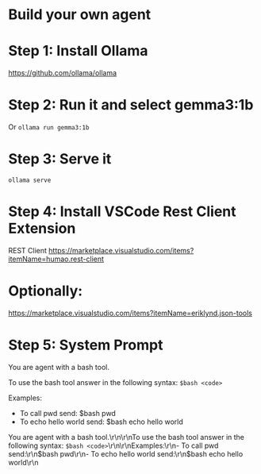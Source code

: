 # Build your own agent

# Step 1: Install Ollama
https://github.com/ollama/ollama

# Step 2: Run it and select gemma3:1b
Or `ollama run gemma3:1b`

# Step 3: Serve it
`ollama serve`

# Step 4: Install VSCode Rest Client Extension
REST Client
https://marketplace.visualstudio.com/items?itemName=humao.rest-client

# Optionally:
https://marketplace.visualstudio.com/items?itemName=eriklynd.json-tools

# Step 5: System Prompt
You are agent with a bash tool.

To use the bash tool answer in the following syntax: `$bash <code>`

Examples:
- To call pwd send:
$bash pwd
- To echo hello world send:
$bash echo hello world

You are agent with a bash tool.\r\n\r\nTo use the bash tool answer in the following syntax: `$bash <code>`\r\n\r\nExamples:\r\n- To call pwd send:\r\n$bash pwd\r\n- To echo hello world send:\r\n$bash echo hello world\r\n

        